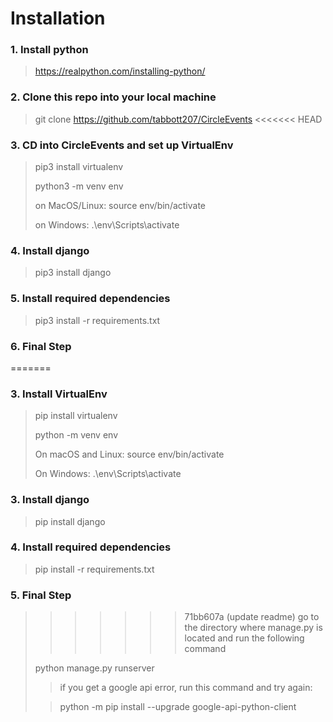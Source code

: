 # Installation
### 1. Install python
> https://realpython.com/installing-python/
### 2. Clone this repo into your local machine 
> git clone https://github.com/tabbott207/CircleEvents
<<<<<<< HEAD
### 3. CD into CircleEvents and set up VirtualEnv
> pip3 install virtualenv
> 
> python3 -m venv env
> 
> on MacOS/Linux: source env/bin/activate
> 
> on Windows: .\env\Scripts\activate

### 4. Install django
> pip3 install django
### 5. Install required dependencies
> pip3 install -r requirements.txt
### 6. Final Step
=======
### 3. Install VirtualEnv
>pip install virtualenv
>
>python -m venv env
>
>On macOS and Linux:
>source env/bin/activate
>
>On Windows:
>.\env\Scripts\activate
>
### 3. Install django
> pip install django
### 4. Install required dependencies
> pip install -r requirements.txt
### 5. Final Step
>>>>>>> 71bb607a (update readme)
> go to the directory where manage.py is located and run the following command
>
>python manage.py runserver
>>if you get a google api error, run this command and try again: 
>
>>python -m pip install --upgrade google-api-python-client

